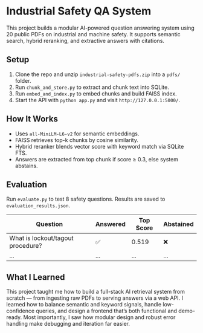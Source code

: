 # Industrial Safety QA System

This project builds a modular AI-powered question answering system using 20 public PDFs on industrial and machine safety. It supports semantic search, hybrid reranking, and extractive answers with citations.

##  Setup

1. Clone the repo and unzip `industrial-safety-pdfs.zip` into a `pdfs/` folder.
2. Run `chunk_and_store.py` to extract and chunk text into SQLite.
3. Run `embed_and_index.py` to embed chunks and build FAISS index.
4. Start the API with `python app.py` and visit `http://127.0.0.1:5000/`.

##  How It Works

- Uses `all-MiniLM-L6-v2` for semantic embeddings.
- FAISS retrieves top-k chunks by cosine similarity.
- Hybrid reranker blends vector score with keyword match via SQLite FTS.
- Answers are extracted from top chunk if score ≥ 0.3, else system abstains.

##  Evaluation

Run `evaluate.py` to test 8 safety questions. Results are saved to `evaluation_results.json`.

| Question | Answered | Top Score | Abstained |
|----------|----------|-----------|-----------|
| What is lockout/tagout procedure? | ✅ | 0.519 | ❌ |
| ... | ... | ... | ... |

##  What I Learned

This project taught me how to build a full-stack AI retrieval system from scratch — from ingesting raw PDFs to serving answers via a web API. I learned how to balance semantic and keyword signals, handle low-confidence queries, and design a frontend that’s both functional and demo-ready. Most importantly, I saw how modular design and robust error handling make debugging and iteration far easier.
